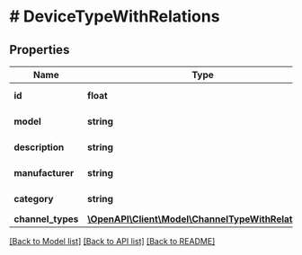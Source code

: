 # # DeviceTypeWithRelations

## Properties

Name | Type | Description | Notes
------------ | ------------- | ------------- | -------------
**id** | **float** | Automatically generated ID | [optional] 
**model** | **string** | DeviceType model | 
**description** | **string** | DeviceType description | [optional] 
**manufacturer** | **string** | DeviceType manufacturer | 
**category** | **string** | DeviceType category | [optional] 
**channel_types** | [**\OpenAPI\Client\Model\ChannelTypeWithRelations[]**](ChannelTypeWithRelations.md) |  | [optional] 

[[Back to Model list]](../../README.md#documentation-for-models) [[Back to API list]](../../README.md#documentation-for-api-endpoints) [[Back to README]](../../README.md)


